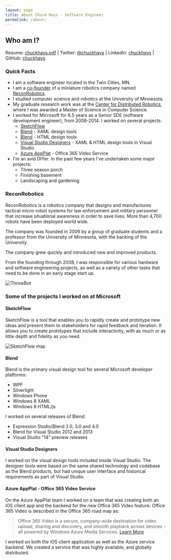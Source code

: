 ```yaml
---
layout: page
title: About Chuck Hays - Software Engineer
permalink: /about/
---
```

## Who am I?

Resume: [chuckhays.pdf](http://chuckhays.net/resumeFiles/resume071614.pdf) |
Twitter: [@chuckhays](https://twitter.com/chuckhays) |
LinkedIn: [chuckhays](http://www.linkedin.com/in/chuckhays) |
GitHub: [chuckhays](http://github.com/chuckhays)


### Quick Facts
* I am a software engineer located in the Twin Cities, MN. 
* I am a [co-founder](#reconrobotics) of a miniature robotics company named [ReconRobotics](http://reconrobotics.com).
* I studied computer science and robotics at the University of Minnesota.
* My graduate research work was at the [Center for Distributed Robotics](http://distrob.cs.umn.edu), where I was awarded a Master of Science in Computer Science.
* I worked for Microsoft for 6.5 years as a Senior SDE (software development engineer), from 2008-2014. I worked on several projects:
   * [SketchFlow](#sketchflow)
   * [Blend](#blend) - XAML design tools
   * [Blend](#blend) - HTML design tools
   * [Visual Studio Designers](#vstools) - XAML & HTML design tools in Visual Studio
   * [Azure AppPlat](#appPlat) - Office 365 Video Service
* I'm an avid DIYer. In the past few years I've undertaken some major projects:
   * Three season porch
   * Finishing basement
   * Landscaping and gardening


### ReconRobotics
<a name="reconrobotics"></a>
ReconRobotics is a robotics company that designs and manufactures tactical micro-robot systems for law enforcement and military personnel that increase situational awareness in order to save lives. More than 4,700 robots have been deployed world wide.

The company was founded in 2006 by a group of graduate students and a professor from the University of Minnesota, with the backing of the University.

The company grew quickly and introduced new and improved products.

From the founding through 2008, I was responsible for various hardware and software engineering projects, as well as a variety of other tasks that need to be done in an early stage start up.

![ThrowBot](../images/robot.jpg "ThrowBot from ReconRobotics")



### Some of the projects I worked on at Microsoft

<a name="sketchflow"></a>
#### SketchFlow
SketchFlow is a tool that enables you to rapidly create and prototype new ideas and present them to stakeholders for rapid feedback and iteration. It allows you to create prototypes that include interactivity, with as much or as little depth and fidelity as you need.

![SketchFlow map](../images/sketchflowmap.png "SketchFlow map")

<a name="blend"></a>
#### Blend
Blend is the primary visual design tool for several Microsoft developer platforms:

* WPF
* Silverlight
* Windows Phone
* Windows 8 XAML
* Windows 8 HTML/js 

I worked on several releases of Blend:

* Expression Studio/Blend 2.0, 3.0 and 4.0
* Blend for Visual Studio 2012 and 2013
* Visual Studio "14" preview releases

<a name="vstools"></a>
#### Visual Studio Designers
I worked on the visual design tools included inside Visual Studio. The designer tools were based on the same shared technology and codebase as the Blend products, but had unique user interface and historical requirements as part of Visual Studio.

<a name="appPlat"></a>
#### Azure AppPlat - Office 365 Video Service

On the Azure AppPlat team I worked on a team that was creating both an iOS client app and the backend for the new Office 365 Video feature. Office 365 Video is described in the Office 365 road map as:
> Office 365 Video is a secure, company-wide destination for video upload, sharing and discovery, and smooth playback across devices - all powered by Windows Azure Media Services. [Learn More](http://office.microsoft.com/en-us/products/redir/XT104358393.aspx)

I worked on both the iOS client application as well as the Azure service backend. We created a service that was highly available, and globally distributed.





